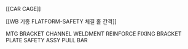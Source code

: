 [[CAR CAGE]]


[[WB 기종 FLATFORM-SAFETY 체결 홀 간격]]


MTG BRACKET
CHANNEL WELDMENT
REINFORCE
FIXING BRACKET
PLATE
SAFETY ASSY
PULL BAR